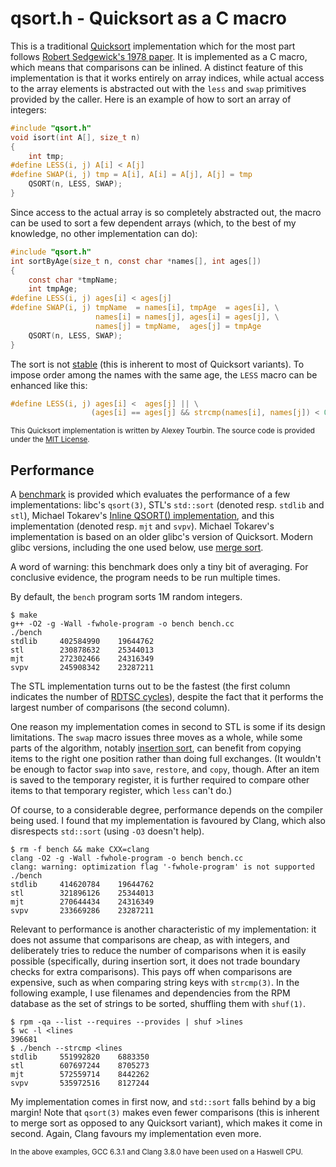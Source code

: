 # qsort.h - Quicksort as a C macro

This is a traditional [Quicksort](https://en.wikipedia.org/wiki/Quicksort)
implementation which for the most part follows
[Robert Sedgewick's 1978 paper](http://penguin.ewu.edu/cscd300/Topic/AdvSorting/Sedgewick.pdf).
It is implemented as a C macro, which means that comparisons can be inlined.
A distinct feature of this implementation is that it works entirely on array
indices, while actual access to the array elements is abstracted out with
the `less` and `swap` primitives provided by the caller.  Here is an example
of how to sort an array of integers:

```c
#include "qsort.h"
void isort(int A[], size_t n)
{
    int tmp;
#define LESS(i, j) A[i] < A[j]
#define SWAP(i, j) tmp = A[i], A[i] = A[j], A[j] = tmp
    QSORT(n, LESS, SWAP);
}
```
Since access to the actual array is so completely abstracted out,
the macro can be used to sort a few dependent arrays (which,
to the best of my knowledge, no other implementation can do):

```c
#include "qsort.h"
int sortByAge(size_t n, const char *names[], int ages[])
{
    const char *tmpName;
    int tmpAge;
#define LESS(i, j) ages[i] < ages[j]
#define SWAP(i, j) tmpName  = names[i], tmpAge  = ages[i], \
                   names[i] = names[j], ages[i] = ages[j], \
                   names[j] = tmpName,  ages[j] = tmpAge
    QSORT(n, LESS, SWAP);
}
```
The sort is not [stable](https://en.wikipedia.org/wiki/Sorting_algorithm#Stability)
(this is inherent to most of Quicksort variants).  To impose order among
the names with the same age, the `LESS` macro can be enhanced like this:

```c
#define LESS(i, j) ages[i] <  ages[j] || \
                  (ages[i] == ages[j] && strcmp(names[i], names[j]) < 0)
```
<sub>This Quicksort implementation is written by Alexey Tourbin.
The source code is provided under the
[MIT License](https://en.wikipedia.org/wiki/MIT_License).</sub>

## Performance

A [benchmark](bench.cc) is provided which evaluates the performance
of a few implementations: libc's `qsort(3)`, STL's `std::sort` (denoted
resp. `stdlib` and `stl`), Michael Tokarev's
[Inline QSORT() implementation](http://www.corpit.ru/mjt/qsort.html),
and this implementation (denoted resp. `mjt` and `svpv`).
Michael Tokarev's implementation is based on an older glibc's version
of Quicksort.  Modern glibc versions, including the one used below,
use [merge sort](https://en.wikipedia.org/wiki/Merge_sort).

A word of warning: this benchmark does only a tiny bit of averaging.
For conclusive evidence, the program needs to be run multiple times.

By default, the `bench` program sorts 1M random integers.

```
$ make
g++ -O2 -g -Wall -fwhole-program -o bench bench.cc
./bench
stdlib     402584990    19644762
stl        230878632    25344013
mjt        272302466    24316349
svpv       245908342    23287211
```
The STL implementation turns out to be the fastest (the first column
indicates the number of
[RDTSC cycles](https://en.wikipedia.org/wiki/Time_Stamp_Counter)),
despite the fact that it performs the largest number of comparisons
(the second column).

One reason my implementation comes in second to STL is some if its design
limitations.  The `swap` macro issues three moves as a whole, while some
parts of the algorithm, notably
[insertion sort](https://en.wikipedia.org/wiki/Insertion_sort),
can benefit from copying items to the right one position rather than doing
full exchanges.  (It wouldn't be enough to factor `swap` into `save`,
`restore`, and `copy`, though.  After an item is saved to the temporary
register, it is further required to compare other items to that temporary
register, which `less` can't do.)

Of course, to a considerable degree, performance depends on the compiler
being used.  I found that my implementation is favoured by Clang, which
also disrespects `std::sort` (using `-O3` doesn't help).

```
$ rm -f bench && make CXX=clang
clang -O2 -g -Wall -fwhole-program -o bench bench.cc
clang: warning: optimization flag '-fwhole-program' is not supported
./bench
stdlib     414620784    19644762
stl        321896126    25344013
mjt        270644434    24316349
svpv       233669286    23287211
```

Relevant to performance is another characteristic of my implementation:
it does not assume that comparisons are cheap, as with integers, and
deliberately tries to reduce the number of comparisons when it is easily
possible (specifically, during insertion sort, it does not trade boundary
checks for extra comparisons).  This pays off when comparisons are
expensive, such as when comparing string keys with `strcmp(3)`.
In the following example, I use filenames and dependencies from the RPM
database as the set of strings to be sorted, shuffling them with `shuf(1)`.

```
$ rpm -qa --list --requires --provides | shuf >lines
$ wc -l <lines
396681
$ ./bench --strcmp <lines
stdlib     551992820    6883350
stl        607697244    8705273
mjt        572559714    8442262
svpv       535972516    8127244
```
My implementation comes in first now, and `std::sort` falls behind by
a big margin!  Note that `qsort(3)` makes even fewer comparisons (this is
inherent to merge sort as opposed to any Quicksort variant), which makes
it come in second.  Again, Clang favours my implementation even more.

<sub>In the above examples, GCC 6.3.1 and Clang 3.8.0 have been used
on a Haswell CPU.</sub>
